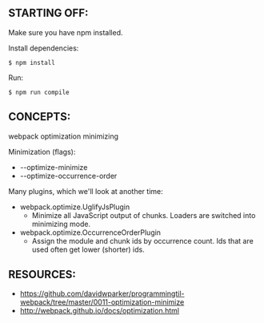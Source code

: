 ## STARTING OFF:

Make sure you have npm installed.

Install dependencies:
```
$ npm install
```

Run:
```
$ npm run compile
```

## CONCEPTS:

webpack optimization minimizing

Minimization (flags):

* --optimize-minimize
* --optimize-occurrence-order

Many plugins, which we'll look at another time:

* webpack.optimize.UglifyJsPlugin
  * Minimize all JavaScript output of chunks. Loaders are switched into minimizing mode.
* webpack.optimize.OccurrenceOrderPlugin
  * Assign the module and chunk ids by occurrence count. Ids that are used often get lower (shorter) ids.

## RESOURCES:

* https://github.com/davidwparker/programmingtil-webpack/tree/master/0011-optimization-minimize
* http://webpack.github.io/docs/optimization.html
